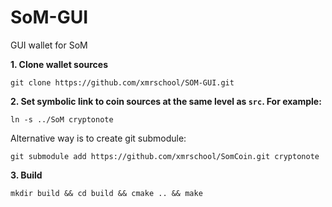 # SoM-GUI
GUI wallet for SoM

**1. Clone wallet sources**

```
git clone https://github.com/xmrschool/SOM-GUI.git
```

**2. Set symbolic link to coin sources at the same level as `src`. For example:**

```
ln -s ../SoM cryptonote
```

Alternative way is to create git submodule:

```
git submodule add https://github.com/xmrschool/SomCoin.git cryptonote
```

**3. Build**

```
mkdir build && cd build && cmake .. && make
```